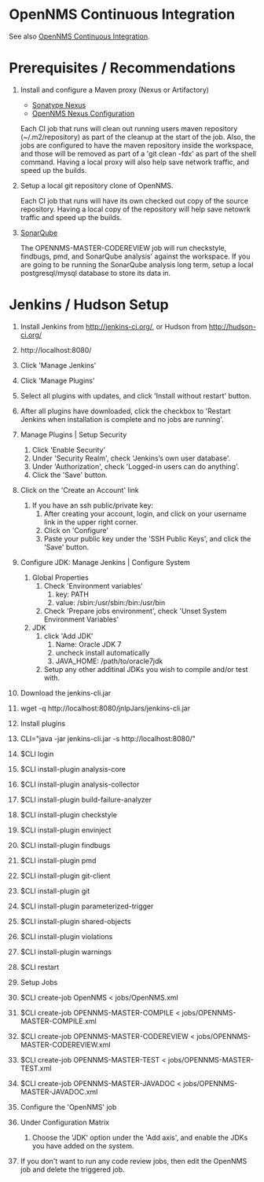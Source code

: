 OpenNMS Continuous Integration
==============================

See also [OpenNMS Continuous Integration](http://www.opennms.org/wiki/Continuous_integration).


Prerequisites / Recommendations
===============================
1. Install and configure a Maven proxy (Nexus or Artifactory)
   * [Sonatype Nexus](http://www.sonatype.org/nexus/go)
   * [OpenNMS Nexus Configuration](https://github.com/OpenNMS/opennms-nexus)

   Each CI job that runs will clean out running users maven repository
   (~/.m2/repository) as part of the cleanup at the start of the job. Also,
   the jobs are configured to have the maven repository inside the workspace,
   and those will be removed as part of a 'git clean -fdx' as part of the
   shell command. Having a local proxy will also help save network traffic,
   and speed up the builds.

2. Setup a local git repository clone of OpenNMS.

   Each CI job that runs will have its own checked out copy of the source repository. Having a local copy
   of the repository will help save netowrk traffic and speed up the builds.

3. [SonarQube ](http://www.sonarqube.org/)

   The OPENNMS-MASTER-CODEREVIEW job will run checkstyle, findbugs, pmd, and
   SonarQube analysis' against the workspace. If you are going to be running
   the SonarQube analysis long term, setup a local postgresql/mysql database
   to store its data in.

Jenkins / Hudson Setup
======================
1. Install Jenkins from http://jenkins-ci.org/, or Hudson from http://hudson-ci.org/
2. http://localhost:8080/
3. Click 'Manage Jenkins'
4. Click 'Manage Plugins'
5. Select all plugins with updates, and click 'Install without restart' button.
6. After all plugins have downloaded, click the checkbox to 'Restart Jenkins when installation is complete and no jobs are running'.
7. Manage Plugins | Setup Security
   1. Click 'Enable Security'
   2. Under 'Security Realm', check 'Jenkins’s own user database'.
   3. Under 'Authorization', check 'Logged-in users can do anything'.
   4. Click the 'Save' button.
8. Click on the 'Create an Account' link
   1. If you have an ssh public/private key:
      1. After creating your account, login, and click on your username link in the upper right corner.
      2. Click on 'Configure'
      3. Paste your public key under the 'SSH Public Keys', and click the 'Save' button.
9. Configure JDK:
   Manage Jenkins | Configure System
   1. Global Properties
      1. Check 'Environment variables'
         1. key: PATH
         2. value: /sbin:/usr/sbin:/bin:/usr/bin
      2. Check 'Prepare jobs environment', check 'Unset System Environment Variables'
   2. JDK
      1. click 'Add JDK'
         1. Name: Oracle JDK 7
         2. uncheck install automatically
         3. JAVA_HOME: /path/to/oracle7jdk
      2. Setup any other additinal JDKs you wish to compile and/or test with.
10. Download the jenkins-cli.jar
   1. wget -q http://localhost:8080/jnlpJars/jenkins-cli.jar

11. Install plugins
   1. CLI="java -jar jenkins-cli.jar -s http://localhost:8080/"
   2. $CLI login
   3. $CLI install-plugin analysis-core
   4. $CLI install-plugin analysis-collector
   5. $CLI install-plugin build-failure-analyzer
   6. $CLI install-plugin checkstyle
   7. $CLI install-plugin envinject
   8. $CLI install-plugin findbugs
   9. $CLI install-plugin pmd
   10. $CLI install-plugin git-client
   11. $CLI install-plugin git
   12. $CLI install-plugin parameterized-trigger
   13. $CLI install-plugin shared-objects
   14. $CLI install-plugin violations
   15. $CLI install-plugin warnings
   16. $CLI restart

11. Setup Jobs
   1. $CLI create-job OpenNMS < jobs/OpenNMS.xml
   2. $CLI create-job OPENNMS-MASTER-COMPILE < jobs/OPENNMS-MASTER-COMPILE.xml
   3. $CLI create-job OPENNMS-MASTER-CODEREVIEW < jobs/OPENNMS-MASTER-CODEREVIEW.xml
   4. $CLI create-job OPENNMS-MASTER-TEST < jobs/OPENNMS-MASTER-TEST.xml
   5. $CLI create-job OPENNMS-MASTER-JAVADOC < jobs/OPENNMS-MASTER-JAVADOC.xml

12. Configure the 'OpenNMS' job
   1. Under Configuration Matrix
      1. Choose the 'JDK' option under the 'Add axis', and enable the JDKs you have added on the system.

13. If you don't want to run any code review jobs, then edit the OpenNMS job and delete the triggered job.
